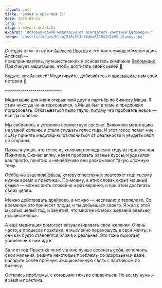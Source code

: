 ```yaml
---
layout: post
title: "Время и Практика 😌"
date: 2020-09-24
lang: ru
slug: vremya-i-praktika
excerpt: "История одной медитации от основателя компании Веломедик."
image: "/assets/images/blog/5f6c613af24ea8515d2d2b8b_platov.jpg"
---
```


<p>Сегодня у нас в гостях <a href="https://www.facebook.com/whereisplatov" target="_blank">Алексей Платов</a> и его #историяодноймедитации. Алексей —<br>предприниматель, путешественник и основатель компании <a href="https://velomedik.ru" target="_blank">Веломедик</a>. Практикует медитацию, чтобы достигать своих целей 💪</p><p>Будьте, как Алексей! Медитируйте, добивайтесь и <a href="mailto:hi@praktika.app?subject=%23%D0%B8%D1%81%D1%82%D0%BE%D1%80%D0%B8%D1%8F%D0%BE%D0%B4%D0%BD%D0%BE%D0%B9%D0%BC%D0%B5%D0%B4%D0%B8%D1%82%D0%B0%D1%86%D0%B8%D0%B8">присылайте</a> нам свои истории 🤗</p><p>-----------------------------</p><p>Медитацию для меня открыл мой друг и партнёр по&nbsp;бизнесу Миша. Я этим никогда не&nbsp;интересовался, а Миша был в теме и&nbsp;предложил попробовать. Отказываться было глупо, потому что пробовать новое — всегда полезно.</p><p>Мы собрались и устроили совместную сессию. Включили медитацию на умной колонке и&nbsp;стали слушать голос гида. И этот голос помог мне сразу принять медитацию, отключиться от реальности и увидеть себя со стороны.</p><p>Позже я узнал, что голос из колонки принадлежит гиду из приложения Практика. Скачал аппку, начал пробовать разные курсы, и удивился, как просто, понятно и&nbsp;ненавязчиво они раскрывают такую сложную тему.</p><p>Особенно зацепила фраза, которую постоянно повторяет гид: «всему нужны время и&nbsp;практика». По-моему, в этих словах скрыт мощный смысл — можно жить спокойно и&nbsp;размеренно, и при этом достигать своих целей.</p><p>Можно действовать драйвово, а можно — неспешно и терпеливо. Со временем это принесёт плоды, и ты добьёшься своего. Я жил с этой мыслью целый год, и&nbsp;заметил, что многие из моих желаний реально осуществились.</p><p>А ещё медитация помогает визуализировать свои желания. Очень часто, в&nbsp;процессе практики, я мысленно переношусь в свои мечты, и они как будто становятся ближе и&nbsp;реальнее. Это тоже помогает уверенней к ним идти.</p><p>За этот год Практика помогла мне лучше осознать себя, исполнить свои желания, решить некоторые проблемы со здоровьем и даже наладить более прочную эмоциональную связь с партнёром по бизнесу.</p><p>Остались проблемы, с которыми тяжело справиться. Но всему нужны время и практика.</p><p>‍</p>
